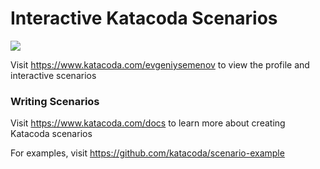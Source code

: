 # Interactive Katacoda Scenarios

[![](http://shields.katacoda.com/katacoda/evgeniysemenov/count.svg)](https://www.katacoda.com/evgeniysemenov "Get your profile on Katacoda.com")

Visit https://www.katacoda.com/evgeniysemenov to view the profile and interactive scenarios

### Writing Scenarios
Visit https://www.katacoda.com/docs to learn more about creating Katacoda scenarios

For examples, visit https://github.com/katacoda/scenario-example
